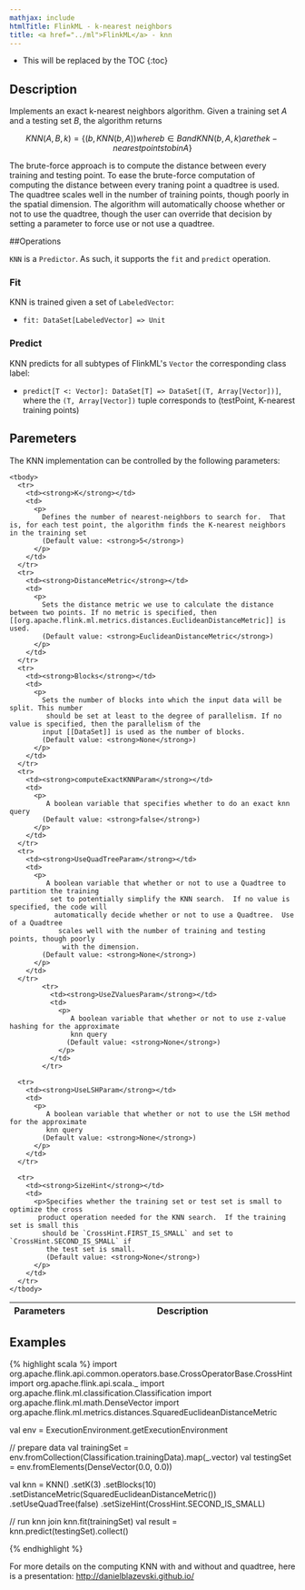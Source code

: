 ```yaml
---
mathjax: include
htmlTitle: FlinkML - k-nearest neighbors
title: <a href="../ml">FlinkML</a> - knn
---
```

<!--
Licensed to the Apache Software Foundation (ASF) under one
or more contributor license agreements.  See the NOTICE file
distributed with this work for additional information
regarding copyright ownership.  The ASF licenses this file
to you under the Apache License, Version 2.0 (the
"License"); you may not use this file except in compliance
with the License.  You may obtain a copy of the License at

  http://www.apache.org/licenses/LICENSE-2.0

Unless required by applicable law or agreed to in writing,
software distributed under the License is distributed on an
"AS IS" BASIS, WITHOUT WARRANTIES OR CONDITIONS OF ANY
KIND, either express or implied.  See the License for the
specific language governing permissions and limitations
under the License.
-->

* This will be replaced by the TOC
{:toc}

## Description
Implements an exact k-nearest neighbors algorithm.  Given a training set $A$ and a testing set $B$, the algorithm returns

$$
KNN(A,B, k) = \{ \left( b, KNN(b,A) \right) where b \in B and KNN(b, A, k) are the k-nearest points to b in A \}
$$

The brute-force approach is to compute the distance between every training and testing point.  To ease the brute-force computation of computing the distance between every traning point a quadtree is used.  The quadtree scales well in the number of training points, though poorly in the spatial dimension.  The algorithm will automatically choose whether or not to use the quadtree, though the user can override that decision by setting a parameter to force use or not use a quadtree. 

##Operations

`KNN` is a `Predictor`. 
As such, it supports the `fit` and `predict` operation.

### Fit

KNN is trained given a set of `LabeledVector`:

* `fit: DataSet[LabeledVector] => Unit`

### Predict

KNN predicts for all subtypes of FlinkML's `Vector` the corresponding class label:

* `predict[T <: Vector]: DataSet[T] => DataSet[(T, Array[Vector])]`, where the `(T, Array[Vector])` tuple
  corresponds to (testPoint, K-nearest training points)

## Paremeters
The KNN implementation can be controlled by the following parameters:

   <table class="table table-bordered">
    <thead>
      <tr>
        <th class="text-left" style="width: 20%">Parameters</th>
        <th class="text-center">Description</th>
      </tr>
    </thead>

    <tbody>
      <tr>
        <td><strong>K</strong></td>
        <td>
          <p>
            Defines the number of nearest-neighbors to search for.  That is, for each test point, the algorithm finds the K-nearest neighbors in the training set
            (Default value: <strong>5</strong>)
          </p>
        </td>
      </tr>
      <tr>
        <td><strong>DistanceMetric</strong></td>
        <td>
          <p>
            Sets the distance metric we use to calculate the distance between two points. If no metric is specified, then [[org.apache.flink.ml.metrics.distances.EuclideanDistanceMetric]] is used.
            (Default value: <strong>EuclideanDistanceMetric</strong>)
          </p>
        </td>
      </tr>
      <tr>
        <td><strong>Blocks</strong></td>
        <td>
          <p>
            Sets the number of blocks into which the input data will be split. This number
             should be set at least to the degree of parallelism. If no value is specified, then the parallelism of the
            input [[DataSet]] is used as the number of blocks.
            (Default value: <strong>None</strong>)
          </p>
        </td>
      </tr>
      <tr>
        <td><strong>computeExactKNNParam</strong></td>
        <td>
          <p>
             A boolean variable that specifies whether to do an exact knn query
            (Default value: <strong>false</strong>)
          </p>
        </td>
      </tr>
      <tr>
        <td><strong>UseQuadTreeParam</strong></td>
        <td>
          <p>
             A boolean variable that whether or not to use a Quadtree to partition the training
              set to potentially simplify the KNN search.  If no value is specified, the code will
               automatically decide whether or not to use a Quadtree.  Use of a Quadtree
                scales well with the number of training and testing points, though poorly
                 with the dimension.
            (Default value: <strong>None</strong>)
          </p>
        </td>
      </tr>
            <tr>
              <td><strong>UseZValuesParam</strong></td>
              <td>
                <p>
                   A boolean variable that whether or not to use z-value hashing for the approximate
                   knn query
                  (Default value: <strong>None</strong>)
                </p>
              </td>
            </tr>

      <tr>
        <td><strong>UseLSHParam</strong></td>
        <td>
          <p>
             A boolean variable that whether or not to use the LSH method for the approximate
             knn query
            (Default value: <strong>None</strong>)
          </p>
        </td>
      </tr>

      <tr>
        <td><strong>SizeHint</strong></td>
        <td>
          <p>Specifies whether the training set or test set is small to optimize the cross
           product operation needed for the KNN search.  If the training set is small this
            should be `CrossHint.FIRST_IS_SMALL` and set to `CrossHint.SECOND_IS_SMALL` if
             the test set is small.
             (Default value: <strong>None</strong>)
          </p>
        </td>
      </tr>
    </tbody>
  </table>

## Examples

{% highlight scala %}
import org.apache.flink.api.common.operators.base.CrossOperatorBase.CrossHint
import org.apache.flink.api.scala._
import org.apache.flink.ml.classification.Classification
import org.apache.flink.ml.math.DenseVector
import org.apache.flink.ml.metrics.distances.SquaredEuclideanDistanceMetric

  val env = ExecutionEnvironment.getExecutionEnvironment

  // prepare data
  val trainingSet = env.fromCollection(Classification.trainingData).map(_.vector)
  val testingSet = env.fromElements(DenseVector(0.0, 0.0))

 val knn = KNN()
    .setK(3)
    .setBlocks(10)
    .setDistanceMetric(SquaredEuclideanDistanceMetric())
    .setUseQuadTree(false)
    .setSizeHint(CrossHint.SECOND_IS_SMALL)

  // run knn join
  knn.fit(trainingSet)
  val result = knn.predict(testingSet).collect()

{% endhighlight %}

For more details on the computing KNN with and without and quadtree, here is a presentation:
http://danielblazevski.github.io/
